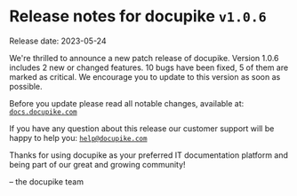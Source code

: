 # Release notes for docupike `v1.0.6`

Release date: 2023-05-24

We're thrilled to announce a new patch release of docupike. Version 1.0.6 includes 2 new or changed features. 10 bugs have been fixed, 5 of them are marked as critical. We encourage you to update to this version as soon as possible.

Before you update please read all notable changes, available at: [`docs.docupike.com`](https://docs.docupike.com/en/ref/changelog.html)

If you have any question about this release our customer support will be happy to help you: [`help@docupike.com`](mailto:help@docupike.com)

Thanks for using docupike as your preferred IT documentation platform and being part of our great and growing community!

– the docupike team
